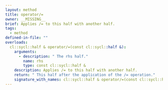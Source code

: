 ```yaml
---
layout: method
title: operator/=
owner: __MISSING__
brief: Applies /= to this half with another half.
tags:
  - method
defined-in-file: ""
overloads:
  cl::sycl::half & operator/=(const cl::sycl::half &):
    arguments:
      - description: " The rhs half."
        name: rhs
        type: const cl::sycl::half &
    description: Applies /= to this half with another half.
    return: " This half after the application of the /= operation."
    signature_with_names: cl::sycl::half & operator/=(const cl::sycl::half & rhs)
---
```

